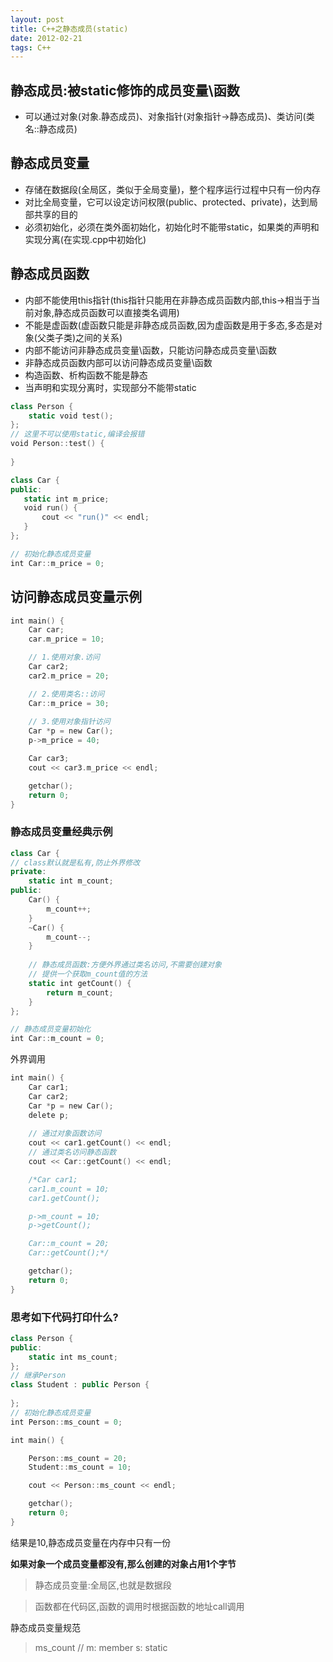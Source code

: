 ```yaml
---
layout: post
title: C++之静态成员(static)
date: 2012-02-21
tags: C++
---
```


## 静态成员:被static修饰的成员变量\函数

- 可以通过对象(对象.静态成员)、对象指针(对象指针->静态成员)、类访问(类名::静态成员)

## 静态成员变量
- 存储在数据段(全局区，类似于全局变量)，整个程序运行过程中只有一份内存 
- 对比全局变量，它可以设定访问权限(public、protected、private)，达到局部共享的目的
- 必须初始化，必须在类外面初始化，初始化时不能带static，如果类的声明和实现分离(在实现.cpp中初始化)
## 静态成员函数
- 内部不能使用this指针(this指针只能用在非静态成员函数内部,this->相当于当前对象,静态成员函数可以直接类名调用)
- 不能是虚函数(虚函数只能是非静态成员函数,因为虚函数是用于多态,多态是对象(父类子类)之间的关系)
- 内部不能访问非静态成员变量\函数，只能访问静态成员变量\函数
- 非静态成员函数内部可以访问静态成员变量\函数
- 构造函数、析构函数不能是静态
- 当声明和实现分离时，实现部分不能带static
```Swift
class Person {
    static void test();
};
// 这里不可以使用static,编译会报错
void Person::test() {
    
}
```


 ```swift
class Car {
public:
    static int m_price;
    void run() {
        cout << "run()" << endl;
    }
};

// 初始化静态成员变量
int Car::m_price = 0;
```
## 访问静态成员变量示例
```swift
int main() {
    Car car;
    car.m_price = 10;

    // 1.使用对象.访问
    Car car2;
    car2.m_price = 20;

    // 2.使用类名::访问
    Car::m_price = 30;
    
    // 3.使用对象指针访问
    Car *p = new Car();
    p->m_price = 40;

    Car car3;
    cout << car3.m_price << endl;

    getchar();
    return 0;
}
```
### 静态成员变量经典示例
```Swift
class Car {
// class默认就是私有,防止外界修改
private:
    static int m_count;
public:
    Car() {
        m_count++;
    }
    ~Car() {
        m_count--;
    }
    
    // 静态成员函数:方便外界通过类名访问,不需要创建对象
    // 提供一个获取m_count值的方法
    static int getCount() {
        return m_count;
    }
};

// 静态成员变量初始化
int Car::m_count = 0;
```

外界调用
```Swift
int main() {
    Car car1;
    Car car2;
    Car *p = new Car();
    delete p;
    
    // 通过对象函数访问
    cout << car1.getCount() << endl;
    // 通过类名访问静态函数
    cout << Car::getCount() << endl;

    /*Car car1;
    car1.m_count = 10;
    car1.getCount();

    p->m_count = 10;
    p->getCount();

    Car::m_count = 20;
    Car::getCount();*/

    getchar();
    return 0;
}
```
### 思考如下代码打印什么?
```Swift
class Person {
public:
	static int ms_count;
};
// 继承Person
class Student : public Person {
    
};
// 初始化静态成员变量
int Person::ms_count = 0;
```

```Swift
int main() {

	Person::ms_count = 20;
	Student::ms_count = 10;

	cout << Person::ms_count << endl;

	getchar();
	return 0;
}
```
结果是10,静态成员变量在内存中只有一份

**如果对象一个成员变量都没有,那么创建的对象占用1个字节**

>静态成员变量:全局区,也就是数据段

>函数都在代码区,函数的调用时根据函数的地址call调用

静态成员变量规范
>ms_count  // m: member  s: static



